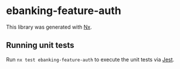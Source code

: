 # ebanking-feature-auth

This library was generated with [Nx](https://nx.dev).

## Running unit tests

Run `nx test ebanking-feature-auth` to execute the unit tests via [Jest](https://jestjs.io).
